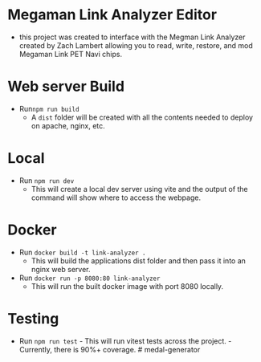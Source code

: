 # Megaman Link Analyzer Editor

- this project was created to interface with the Megman Link Analyzer created by Zach Lambert allowing you to read, write, restore, and mod Megaman Link PET Navi chips.

# Web server Build

- Run`npm run build`
    - A `dist` folder will be created with all the contents needed to deploy on apache, nginx, etc.

# Local

- Run `npm run dev`
    - This will create a local dev server using vite and the output of the command will show where to access the webpage.

# Docker

- Run `docker build -t link-analyzer .`
    - This will build the applications dist folder and then pass it into an nginx web server.
- Run `docker run -p 8080:80 link-analyzer`
    - This will run the built docker image with port 8080 locally.

# Testing

- Run `npm run test` - This will run vitest tests across the project. - Currently, there is 90%+ coverage.
  #   m e d a l - g e n e r a t o r 
   
   
